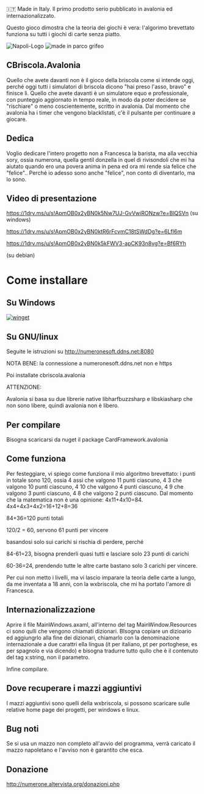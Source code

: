 :it: Made in Italy. Il primo prodotto serio pubblicato in avalonia ed internazionalizzato.

Questo gioco dimostra che la teoria dei giochi è vera: l'algorimo brevettato funziona su tutti i giochi di carte senza piatto.

![Napoli-Logo](https://github.com/user-attachments/assets/8163c808-62d3-40d3-bce3-0957e57bc26a)
![made in parco grifeo](https://github.com/user-attachments/assets/fadbf046-aeae-4f11-bda4-eb332c701d56)


## CBriscola.Avalonia
Quello che avete davanti non è il gioco della briscola come si intende oggi, perché oggi tutti i simulatori di briscola dicono "hai preso l'asso, bravo" e finisce lì. Quello che avete davanti è un simulatore equo e professionale, con punteggio aggiornato in tempo reale, in modo da poter decidere se "rischiare" o meno coscientemente, scritto in avalonia.
Dal momento che avalonia ha i timer che vengono blacklistati, c'è il pulsante per continuare a giocare.

## Dedica
Voglio dedicare l'intero progetto non a Francesca la barista, ma alla vecchia sory, ossia numerona, quella gentil donzella in quel di rivisondoli che mi ha aiutato quando ero una povera anima in pena ed ora mi rende sia felice che "felice"..
Perché io adesso sono anche "felice", non conto di diventarlo, ma lo sono.

## Video di presentazione

 https://1drv.ms/u/s!ApmOB0x2yBN0k5Nw7UJ-GvVwiRONzw?e=BlQSVn (su windows)


https://1drv.ms/u/s!ApmOB0x2yBN0ktR6rFcvmC18tSWdDg?e=6LfI6m 

https://1drv.ms/u/s!ApmOB0x2yBN0k5kFWV3-apCK93n8vg?e=Bf6RYh

(su debian)

# Come installare

## Su Windows

[![winget](https://user-images.githubusercontent.com/49786146/159123313-3bdafdd3-5130-4b0d-9003-40618390943a.png)](https://marticliment.com/wingetui/share?pid=GiulioSorrentino.CBriscola.Avalonia&pname=CBriscola.Avalonia&psource=Winget:%20winget)

## Su GNU/linux
Seguite le istruzioni su http://numeronesoft.ddns.net:8080

NOTA BENE: la connessione a numeronesoft.ddns.net non e https

Poi installate cbriscola.avalonia

ATTENZIONE:

Avalonia si basa su due librerie native libharfbuzzsharp e libskiasharp che non sono libere, quindi avalonia non è libero.

## Per compilare

Bisogna scaricarsi da nuget il package CardFramework.avalonia

## Come funziona
Per festeggiare, vi spiego come funziona il mio algoritmo brevettato:
i punti in totale sono 120, ossia 4 assi che valgono 11 punti ciascuno, 4 3 che valgono 10 punti ciascuno, 4 10 che valgono 4 punti ciascuno, 4 9 che valgono 3 punti ciascuno, 4 8 che valgono 2 punti ciascuno.
Dal momento che la matematica non è una opinione:
4x11+4x10=84.
4x4+4x3+4x2=16+12+8=36

84+36=120 punti totali

120/2 = 60, servono 61 punti per vincere

basandosi solo sui carichi si rischia di perdere, perché

84-61=23, bisogna prenderli quasi tutti e lasciare solo 23 punti di carichi

60-36=24, prendendo tutte le altre carte bastano solo 3 carichi per vincere.

Per cui non metto i livelli, ma vi lascio imparare la teoria delle carte a lungo, da me inventata a 18 anni, con la wxbriscola, che mi ha portato l'amore di Francesca.                                                                                                                                              
## Internazionalizzazione
Aprire il file MainWindows.axaml, all'interno del tag MainWindow.Resources ci sono qulli che vengono chiamati dizionari.
BIsogna copiare un dizioario ed aggiungrlo alla fine dei dizionari, chiamarlo con la denominazione internazionale a due carattri ella lingua (it per italiano, pt per portoghese, es per spagnolo e via dicendo) e bisogna tradurre tutto qullo che è il contenuto del tag x:string, non il parametro.

Infine compilare.

## Dove recuperare i mazzi aggiuntivi

I mazzi aggiuntivi sono quelli della wxbriscola, si possono scaricare sulle relative home page dei progetti, per windows e linux.

## Bug noti

Se si usa un mazzo non completo all'avvio del programma, verrà caricato il mazzo napoletano e l'avviso non è garantito che esca.


## Donazione

http://numerone.altervista.org/donazioni.php
